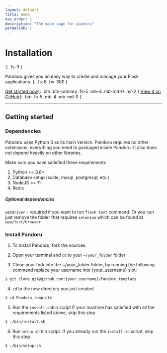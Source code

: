 ```yaml
---
layout: default
title: Home
nav_order: 1
description: "The main page for pandoru"
permalink: /
---
```


# Installation
{: .fs-9 }

Pandoru gives you an easy way to create and manage your Flask applications. 
{: .fs-6 .fw-300 }

[Get started now](#getting-started){: .btn .btn-primary .fs-5 .mb-4 .mb-md-0 .mr-2 } [View it on GitHub](https://github.com/polowis/Pandoru_template){: .btn .fs-5 .mb-4 .mb-md-0 }

---

## Getting started

### Dependencies

Pandoru uses Python 3 as its main version. Pandoru requires no other extensions, everything you need to packaged inside Pandoru. It also does not depend heavily on other libraries. 

Make sure you have satisfied these requirements
1. Python >= 3.6+
2. Database setup (sqlite, mysql, postgresql, etc.)
3. NodeJS >= 11
4. Redis

##### Optional dependencies
```webdriver``` - required if you want to run ```flask test``` command. Or you can just remove the folder that requires ```selenium``` which can be found at ```app/test/browser```

### Install Pandoru 

1. To install Pandoru, fork the sources. 

2. Open your terminal and ```cd``` to your ```~/your_folder``` folder

3. Clone your fork into the ~/your_folder folder, by running the following command replace your username into {your_username} slot:
```sh
$ git clone git@github.com:{your_username}/Pandoru_template
```

4. ```cd``` to the new directory you just created
```sh
$ cd Pandoru_template
```

5. Run the ```install.sh```bin script
If your machine has satisfied with all the requirements listed above, skip this step

```sh
$ ./bin/install.sh
```

6. Run ```setup.sh``` bin script. If you already run the ```install.sh``` script, skip this step
```sh
$ ./bin/setup.sh
```